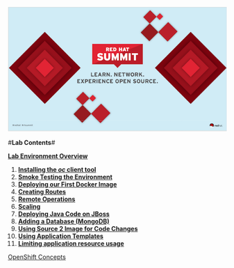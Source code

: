 ![OpenShift Labs](cover/logo.png)

#**Lab Contents**#

**[Lab Environment Overview](00-environment.md.html)**

1. **[Installing the *oc* client tool](01-install.md.html)**
2. **[Smoke Testing the Environment](02-smoketest.md.html)**
3. **[Deploying our First Docker Image](03-docker.md.html)**
4. **[Creating Routes](04-routes.md.html)**
5. **[Remote Operations](05-remote-ops.md.html)**
6. **[Scaling](06-scaling.md.html)**
7. **[Deploying Java Code on JBoss](07-jboss.md.html)**
8. **[Adding a Database (MongoDB)](08-databases.md.html)**
9. **[Using Source 2 Image for Code Changes](09-codechanges.md.html)**
10. **[Using Application Templates](10-templates.md.html)**
11. **[Limiting application resource usage](11-quotas.md.html)**

[OpenShift Concepts](presentations/openshift-concepts.pdf)
